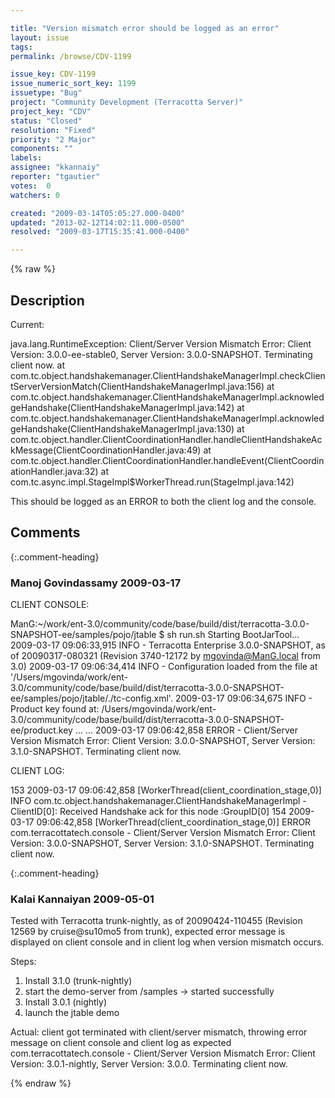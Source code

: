 ```yaml
---

title: "Version mismatch error should be logged as an error"
layout: issue
tags: 
permalink: /browse/CDV-1199

issue_key: CDV-1199
issue_numeric_sort_key: 1199
issuetype: "Bug"
project: "Community Development (Terracotta Server)"
project_key: "CDV"
status: "Closed"
resolution: "Fixed"
priority: "2 Major"
components: ""
labels: 
assignee: "kkannaiy"
reporter: "tgautier"
votes:  0
watchers: 0

created: "2009-03-14T05:05:27.000-0400"
updated: "2013-02-12T14:02:11.000-0500"
resolved: "2009-03-17T15:35:41.000-0400"

---
```




{% raw %}



## Description

<div markdown="1" class="description">

Current:

java.lang.RuntimeException: Client/Server Version Mismatch Error: Client Version: 3.0.0-ee-stable0, Server Version: 3.0.0-SNAPSHOT.  Terminating client now.
	at com.tc.object.handshakemanager.ClientHandshakeManagerImpl.checkClientServerVersionMatch(ClientHandshakeManagerImpl.java:156)
	at com.tc.object.handshakemanager.ClientHandshakeManagerImpl.acknowledgeHandshake(ClientHandshakeManagerImpl.java:142)
	at com.tc.object.handshakemanager.ClientHandshakeManagerImpl.acknowledgeHandshake(ClientHandshakeManagerImpl.java:130)
	at com.tc.object.handler.ClientCoordinationHandler.handleClientHandshakeAckMessage(ClientCoordinationHandler.java:49)
	at com.tc.object.handler.ClientCoordinationHandler.handleEvent(ClientCoordinationHandler.java:32)
	at com.tc.async.impl.StageImpl$WorkerThread.run(StageImpl.java:142)

This should be logged as an ERROR to both the client log and the console.

</div>

## Comments


{:.comment-heading}
### **Manoj Govindassamy** <span class="date">2009-03-17</span>

<div markdown="1" class="comment">

CLIENT CONSOLE:

ManG:~/work/ent-3.0/community/code/base/build/dist/terracotta-3.0.0-SNAPSHOT-ee/samples/pojo/jtable $ sh run.sh Starting BootJarTool...
2009-03-17 09:06:33,915 INFO - Terracotta Enterprise 3.0.0-SNAPSHOT, as of 20090317-080321 (Revision 3740-12172 by mgovinda@ManG.local from 3.0)
2009-03-17 09:06:34,414 INFO - Configuration loaded from the file at '/Users/mgovinda/work/ent-3.0/community/code/base/build/dist/terracotta-3.0.0-SNAPSHOT-ee/samples/pojo/jtable/./tc-config.xml'.
2009-03-17 09:06:34,675 INFO - Product key found at: /Users/mgovinda/work/ent-3.0/community/code/base/build/dist/terracotta-3.0.0-SNAPSHOT-ee/product.key
...
...
2009-03-17 09:06:42,858 ERROR - Client/Server Version Mismatch Error: Client Version: 3.0.0-SNAPSHOT, Server Version: 3.1.0-SNAPSHOT.  Terminating client now.


CLIENT LOG:

153 2009-03-17 09:06:42,858 [WorkerThread(client\_coordination\_stage,0)] INFO com.tc.object.handshakemanager.ClientHandshakeManagerImpl - ClientID[0]: Received Handshake ack for this node :GroupID[0]    154 2009-03-17 09:06:42,858 [WorkerThread(client\_coordination\_stage,0)] ERROR com.terracottatech.console - Client/Server Version Mismatch Error: Client Version: 3.0.0-SNAPSHOT, Server Version: 3.1.0-SNAPSHOT.  Terminating client now.

</div>


{:.comment-heading}
### **Kalai Kannaiyan** <span class="date">2009-05-01</span>

<div markdown="1" class="comment">

Tested with Terracotta trunk-nightly, as of 20090424-110455 (Revision 12569 by cruise@su10mo5 from trunk), expected error message is displayed on client console and in client log when version mismatch occurs.

Steps:
1. Install 3.1.0 (trunk-nightly)
2. start the demo-server from /samples -> started successfully 
3. Install 3.0.1 (nightly)
4. launch the jtable demo 

Actual:
client got terminated with client/server mismatch, throwing error message on client console and client log as expected
com.terracottatech.console - Client/Server Version Mismatch Error: Client Version: 3.0.1-nightly, Server Version: 3.0.0.  Terminating client now.





</div>



{% endraw %}
